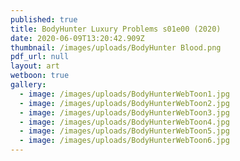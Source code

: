 ```yaml
---
published: true
title: BodyHunter Luxury Problems s01e00 (2020)
date: 2020-06-09T13:20:42.909Z
thumbnail: /images/uploads/BodyHunter Blood.png
pdf_url: null
layout: art
wetboon: true
gallery:
  - image: /images/uploads/BodyHunterWebToon1.jpg
  - image: /images/uploads/BodyHunterWebToon2.jpg
  - image: /images/uploads/BodyHunterWebToon3.jpg
  - image: /images/uploads/BodyHunterWebToon4.jpg
  - image: /images/uploads/BodyHunterWebToon5.jpg
  - image: /images/uploads/BodyHunterWebToon6.jpg
---
```


